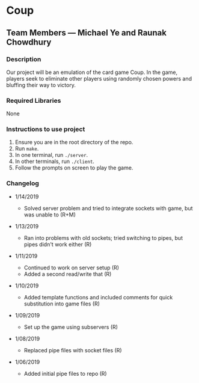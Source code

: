 # Coup
## Team Members — Michael Ye and Raunak Chowdhury

### Description
Our project will be an emulation of the card game Coup. In the game, players seek to eliminate other players using randomly chosen powers and bluffing their way to victory.

### Required Libraries
None

### Instructions to use project
1. Ensure you are in the root directory of the repo.
1. Run `make`.
1. In one terminal, run `./server`.
1. In other terminals, run `./client`.
1. Follow the prompts on screen to play the game.

### Changelog
- 1/14/2019
  - Solved server problem and tried to integrate sockets with game, but was unable to (R+M)

- 1/13/2019
  - Ran into problems with old sockets; tried switching to pipes, but pipes didn't work either (R)

- 1/11/2019
  - Continued to work on server setup (R)
  - Added a second read/write that (R)

- 1/10/2019
  - Added template functions and included comments for quick substitution into game files (R)

- 1/09/2019
  - Set up the game using subservers (R)

- 1/08/2019
  - Replaced pipe files with socket files (R)

- 1/06/2019
  - Added initial pipe files to repo (R)

